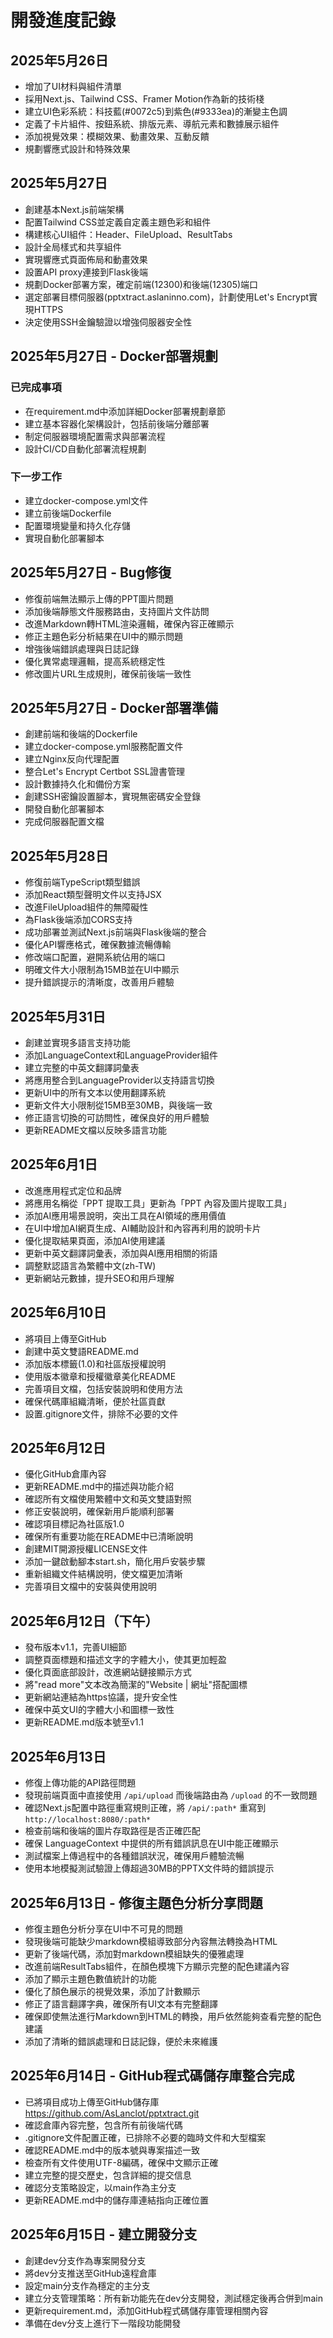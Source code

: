 # 開發進度記錄

## 2025年5月26日
- 增加了UI材料與組件清單
- 採用Next.js、Tailwind CSS、Framer Motion作為新的技術棧
- 建立UI色彩系統：科技藍(#0072c5)到紫色(#9333ea)的漸變主色調
- 定義了卡片組件、按鈕系統、排版元素、導航元素和數據展示組件
- 添加視覺效果：模糊效果、動畫效果、互動反饋
- 規劃響應式設計和特殊效果

## 2025年5月27日
- 創建基本Next.js前端架構
- 配置Tailwind CSS並定義自定義主題色彩和組件
- 構建核心UI組件：Header、FileUpload、ResultTabs
- 設計全局樣式和共享組件
- 實現響應式頁面佈局和動畫效果
- 設置API proxy連接到Flask後端
- 規劃Docker部署方案，確定前端(12300)和後端(12305)端口
- 選定部署目標伺服器(pptxtract.aslaninno.com)，計劃使用Let's Encrypt實現HTTPS
- 決定使用SSH金鑰驗證以增強伺服器安全性

## 2025年5月27日 - Docker部署規劃

### 已完成事項
- 在requirement.md中添加詳細Docker部署規劃章節
- 建立基本容器化架構設計，包括前後端分離部署
- 制定伺服器環境配置需求與部署流程
- 設計CI/CD自動化部署流程規劃

### 下一步工作
- 建立docker-compose.yml文件
- 建立前後端Dockerfile
- 配置環境變量和持久化存儲
- 實現自動化部署腳本

## 2025年5月27日 - Bug修復
- 修復前端無法顯示上傳的PPT圖片問題
- 添加後端靜態文件服務路由，支持圖片文件訪問
- 改進Markdown轉HTML渲染邏輯，確保內容正確顯示
- 修正主題色彩分析結果在UI中的顯示問題
- 增強後端錯誤處理與日誌記錄
- 優化異常處理邏輯，提高系統穩定性
- 修改圖片URL生成規則，確保前後端一致性

## 2025年5月27日 - Docker部署準備
- 創建前端和後端的Dockerfile
- 建立docker-compose.yml服務配置文件
- 建立Nginx反向代理配置
- 整合Let's Encrypt Certbot SSL證書管理
- 設計數據持久化和備份方案
- 創建SSH密鑰設置腳本，實現無密碼安全登錄
- 開發自動化部署腳本
- 完成伺服器配置文檔

## 2025年5月28日
- 修復前端TypeScript類型錯誤
- 添加React類型聲明文件以支持JSX
- 改進FileUpload組件的無障礙性
- 為Flask後端添加CORS支持
- 成功部署並測試Next.js前端與Flask後端的整合
- 優化API響應格式，確保數據流暢傳輸
- 修改端口配置，避開系統佔用的端口
- 明確文件大小限制為15MB並在UI中顯示
- 提升錯誤提示的清晰度，改善用戶體驗

## 2025年5月31日
- 創建並實現多語言支持功能
- 添加LanguageContext和LanguageProvider組件
- 建立完整的中英文翻譯詞彙表
- 將應用整合到LanguageProvider以支持語言切換
- 更新UI中的所有文本以使用翻譯系統
- 更新文件大小限制從15MB至30MB，與後端一致
- 修正語言切換的可訪問性，確保良好的用戶體驗
- 更新README文檔以反映多語言功能

## 2025年6月1日
- 改進應用程式定位和品牌
- 將應用名稱從「PPT 提取工具」更新為「PPT 內容及圖片提取工具」
- 添加AI應用場景說明，突出工具在AI領域的應用價值
- 在UI中增加AI網頁生成、AI輔助設計和內容再利用的說明卡片
- 優化提取結果頁面，添加AI使用建議
- 更新中英文翻譯詞彙表，添加與AI應用相關的術語
- 調整默認語言為繁體中文(zh-TW)
- 更新網站元數據，提升SEO和用戶理解

## 2025年6月10日
- 將項目上傳至GitHub
- 創建中英文雙語README.md
- 添加版本標籤(1.0)和社區版授權說明
- 使用版本徽章和授權徽章美化README
- 完善項目文檔，包括安裝說明和使用方法
- 確保代碼庫組織清晰，便於社區貢獻
- 設置.gitignore文件，排除不必要的文件

## 2025年6月12日
- 優化GitHub倉庫內容
- 更新README.md中的描述與功能介紹
- 確認所有文檔使用繁體中文和英文雙語對照
- 修正安裝說明，確保新用戶能順利部署
- 確認項目標記為社區版1.0
- 確保所有重要功能在README中已清晰說明
- 創建MIT開源授權LICENSE文件
- 添加一鍵啟動腳本start.sh，簡化用戶安裝步驟
- 重新組織文件結構說明，使文檔更加清晰
- 完善項目文檔中的安裝與使用說明

## 2025年6月12日（下午）
- 發布版本v1.1，完善UI細節
- 調整頁面標題和描述文字的字體大小，使其更加輕盈
- 優化頁面底部設計，改進網站鏈接顯示方式
- 將"read more"文本改為簡潔的"Website | 網址"搭配圖標
- 更新網站連結為https協議，提升安全性
- 確保中英文UI的字體大小和圖標一致性
- 更新README.md版本號至v1.1

## 2025年6月13日
- 修復上傳功能的API路徑問題
- 發現前端頁面中直接使用 `/api/upload` 而後端路由為 `/upload` 的不一致問題
- 確認Next.js配置中路徑重寫規則正確，將 `/api/:path*` 重寫到 `http://localhost:8080/:path*`
- 檢查前端和後端的圖片存取路徑是否正確匹配
- 確保 LanguageContext 中提供的所有錯誤訊息在UI中能正確顯示
- 測試檔案上傳過程中的各種錯誤狀況，確保用戶體驗流暢
- 使用本地模擬測試驗證上傳超過30MB的PPTX文件時的錯誤提示

## 2025年6月13日 - 修復主題色分析分享問題
- 修復主題色分析分享在UI中不可見的問題
- 發現後端可能缺少markdown模組導致部分內容無法轉換為HTML
- 更新了後端代碼，添加對markdown模組缺失的優雅處理
- 改進前端ResultTabs組件，在顏色模塊下方顯示完整的配色建議內容
- 添加了顯示主題色數值統計的功能
- 優化了顏色展示的視覺效果，添加了計數顯示
- 修正了語言翻譯字典，確保所有UI文本有完整翻譯
- 確保即使無法進行Markdown到HTML的轉換，用戶依然能夠查看完整的配色建議
- 添加了清晰的錯誤處理和日誌記錄，便於未來維護

## 2025年6月14日 - GitHub程式碼儲存庫整合完成
- 已將項目成功上傳至GitHub儲存庫 https://github.com/AsLanclot/pptxtract.git
- 確認倉庫內容完整，包含所有前後端代碼
- .gitignore文件配置正確，已排除不必要的臨時文件和大型檔案
- 確認README.md中的版本號與專案描述一致
- 檢查所有文件使用UTF-8編碼，確保中文顯示正確
- 建立完整的提交歷史，包含詳細的提交信息
- 確認分支策略設定，以main作為主分支
- 更新README.md中的儲存庫連結指向正確位置

## 2025年6月15日 - 建立開發分支
- 創建dev分支作為專案開發分支
- 將dev分支推送至GitHub遠程倉庫
- 設定main分支作為穩定的主分支
- 建立分支管理策略：所有新功能先在dev分支開發，測試穩定後再合併到main
- 更新requirement.md，添加GitHub程式碼儲存庫管理相關內容
- 準備在dev分支上進行下一階段功能開發 